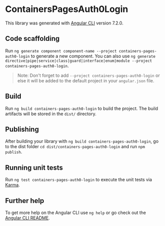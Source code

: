 # ContainersPagesAuth0Login

This library was generated with [Angular CLI](https://github.com/angular/angular-cli) version 7.2.0.

## Code scaffolding

Run `ng generate component component-name --project containers-pages-auth0-login` to generate a new component. You can also use `ng generate directive|pipe|service|class|guard|interface|enum|module --project containers-pages-auth0-login`.

> Note: Don't forget to add `--project containers-pages-auth0-login` or else it will be added to the default project in your `angular.json` file.

## Build

Run `ng build containers-pages-auth0-login` to build the project. The build artifacts will be stored in the `dist/` directory.

## Publishing

After building your library with `ng build containers-pages-auth0-login`, go to the dist folder `cd dist/containers-pages-auth0-login` and run `npm publish`.

## Running unit tests

Run `ng test containers-pages-auth0-login` to execute the unit tests via [Karma](https://karma-runner.github.io).

## Further help

To get more help on the Angular CLI use `ng help` or go check out the [Angular CLI README](https://github.com/angular/angular-cli/blob/master/README.md).

